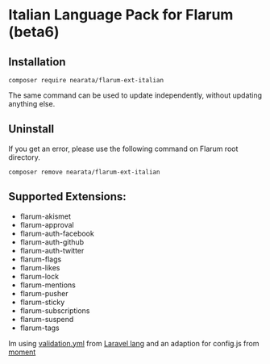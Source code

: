 # Italian Language Pack for Flarum (beta6)

## Installation

```shell
composer require nearata/flarum-ext-italian
```

The same command can be used to update independently, without updating anything else.

## Uninstall

If you get an error, please use the following command on Flarum root directory.

```shell
composer remove nearata/flarum-ext-italian
```

## Supported Extensions:

* flarum-akismet
* flarum-approval
* flarum-auth-facebook
* flarum-auth-github
* flarum-auth-twitter
* flarum-flags
* flarum-likes
* flarum-lock
* flarum-mentions
* flarum-pusher
* flarum-sticky
* flarum-subscriptions
* flarum-suspend
* flarum-tags

Im using [validation.yml](https://github.com/caouecs/Laravel-lang/blob/master/src/it/validation.php) from [Laravel lang](https://github.com/caouecs/Laravel-lang/) and an adaption for config.js from [moment](https://github.com/moment/moment/blob/develop/locale/it.js)
